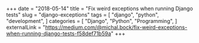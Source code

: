 +++
date = "2018-05-14"
title = "Fix weird exceptions when running Django tests"
slug = "django-exceptions"
tags = [
    "django",
    "python",
    "development",
]
categories = [
    "Django",
    "Python",
    "Programming",
]
externalLink = "https://medium.com/@michal.bock/fix-weird-exceptions-when-running-django-tests-f58def71b59a"
+++
